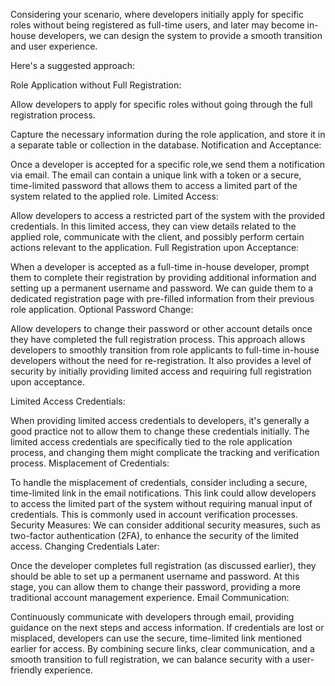 Considering your scenario, where developers initially apply for specific roles without being registered as full-time users, and later may become in-house developers, we can design the system to provide a smooth transition and user experience.

Here's a suggested approach:

Role Application without Full Registration:

Allow developers to apply for specific roles without going through the full registration process.

Capture the necessary information during the role application, and store it in a separate table or collection in the database.
Notification and Acceptance:

Once a developer is accepted for a specific role,we send them a notification via email.
The email can contain a unique link with a token or a secure, time-limited password that allows them to access a limited part of the system related to the applied role.
Limited Access:

Allow developers to access a restricted part of the system with the provided credentials.
In this limited access, they can view details related to the applied role, communicate with the client, and possibly perform certain actions relevant to the application.
Full Registration upon Acceptance:

When a developer is accepted as a full-time in-house developer, prompt them to complete their registration by providing additional information and setting up a permanent username and password.
We can guide them to a dedicated registration page with pre-filled information from their previous role application.
Optional Password Change:

Allow developers to change their password or other account details once they have completed the full registration process.
This approach allows developers to smoothly transition from role applicants to full-time in-house developers without the need for re-registration. It also provides a level of security by initially providing limited access and requiring full registration upon acceptance.

Limited Access Credentials:

When providing limited access credentials to developers, it's generally a good practice not to allow them to change these credentials initially. The limited access credentials are specifically tied to the role application process, and changing them might complicate the tracking and verification process.
Misplacement of Credentials:

To handle the misplacement of credentials, consider including a secure, time-limited link in the email notifications. This link could allow developers to access the limited part of the system without requiring manual input of credentials. This is commonly used in account verification processes.
Security Measures:
We can consider additional security measures, such as two-factor authentication (2FA), to enhance the security of the limited access.
Changing Credentials Later:

Once the developer completes full registration (as discussed earlier), they should be able to set up a permanent username and password. At this stage, you can allow them to change their password, providing a more traditional account management experience.
Email Communication:

Continuously communicate with developers through email, providing guidance on the next steps and access information. If credentials are lost or misplaced, developers can use the secure, time-limited link mentioned earlier for access.
By combining secure links, clear communication, and a smooth transition to full registration, we can balance security with a user-friendly experience.
